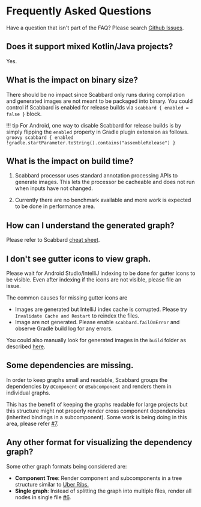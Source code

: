 # Frequently Asked Questions

Have a question that isn't part of the FAQ? Please search [Github Issues](https://github.com/arunkumar9t2/scabbard/issues).

## Does it support mixed Kotlin/Java projects?

Yes.

## What is the impact on binary size?

There should be no impact since Scabbard only runs during compilation and generated images are not meant to be packaged into binary. You could control if Scabbard is enabled for release builds via `scabbard { enabled = false }` block.

!!! tip
    For Android, one way to disable Scabbard for release builds is by simply flipping the `enabled` property in Gradle plugin extension as follows.
    ```groovy
    scabbard {
      enabled !gradle.startParameter.toString().contains("assembleRelease")
    }
    ```

## What is the impact on build time?

1. Scabbard processor uses standard annotation processing APIs to generate images. This lets the processor be cacheable and does not run when inputs have not changed.

2. Currently there are no benchmark available and more work is expected to be done in performance area.

## How can I understand the generated graph?

Please refer to Scabbard [cheat sheet](cheat-sheet.md).


## I don't see gutter icons to view graph.

Please wait for Android Studio/IntelliJ indexing to be done for gutter icons to be visible. Even after indexing if the icons are not visible, please file an issue.

The common causes for missing gutter icons are

*  Images are generated but IntelliJ index cache is corrupted. Please try `Invalidate Cache and Restart` to reindex the files.
*  Image are not generated. Please enable `scabbard.failOnError` and observe Gradle build log for any errors.

You could also manually look for generated images in the `build` folder as described [here](index.md#gradle-plugin).

## Some dependencies are missing.

In order to keep graphs small and readable, Scabbard groups the dependencies by `@Component` or `@Subcomponent` and renders them in individual graphs.

This has the benefit of keeping the graphs readable for large projects but this structure might not properly render cross component dependencies (inherited bindings in a subcomponent). Some work is being doing in this area, please refer [#7](https://github.com/arunkumar9t2/scabbard/issues/7).

## Any other format for visualizing the dependency graph?

Some other graph formats being considered are:

* **Component Tree**: Render component and subcomponents in a tree structure similar to [Uber Ribs.](https://1fykyq3mdn5r21tpna3wkdyi-wpengine.netdna-ssl.com/wp-content/uploads/2018/11/Carbon_architecture_Figure_02.gif)
* **Single graph**: Instead of splitting the graph into multiple files, render all nodes in single file [#6](https://github.com/arunkumar9t2/scabbard/issues/6).